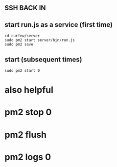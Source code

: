 ## SSH BACK IN 

## start run.js as a service (first time)
    cd curfew/server
    sudo pm2 start server/bin/run.js
    sudo pm2 save

## start (subsequent times)
    sudo pm2 start 0
    

# also helpful
#   pm2 stop 0
#   pm2 flush
#   pm2 logs 0
